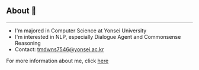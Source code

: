

## About 👋
-----------------------
* I'm majored in Computer Science at Yonsei University  
* I'm interested in NLP, especially Dialogue Agent and Commonsense Reasoning  
* Contact: tmdwns7546@yonsei.ac.kr

For more information about me, click [here](https://lune-blue.github.io/)

<!--
**Lune-Blue/Lune-Blue** is a ✨ _special_ ✨ repository because its `README.md` (this file) appears on your GitHub profile.

Here are some ideas to get you started:

- 🔭 I’m currently working on ...
- 🌱 I’m currently learning ...
- 👯 I’m looking to collaborate on ...
- 🤔 I’m looking for help with ...
- 💬 Ask me about ...
- 📫 How to reach me: ...
- 😄 Pronouns: ...
- ⚡ Fun fact: ...
-->
